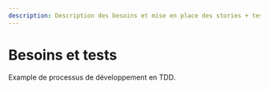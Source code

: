 ```yaml
---
description: Description des besoins et mise en place des stories + tests d'acceptance
---
```


# Besoins et tests

Example de processus de développement en TDD.

